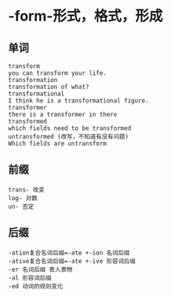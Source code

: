 # -form-形式，格式，形成
<!-- ![词性](png/1.-vinc-%20%3D%20-vict-%E8%83%9C%EF%BC%8C%E5%BE%81%E6%9C%8D.png) -->

## 单词
```
transform
you can transform your life.
transformation
transformation of what?
transformational
I think he is a transformational figure.
transformer
there is a transformer in there
transformed
which fields need to be transformed
untransformed (改写，不知道有没有问题)
Which fields are untransform
```

## 前缀
```
trans- 改变
log- 对数
un- 否定
```

## 后缀
```
-ation复合名词后缀=-ate +-ion 名词后缀
-ative复合名词后缀=-ate +-ive 形容词后缀
-er 名词后缀 表人表物
-al 形容词后缀
-ed 动词的规则变化
```
